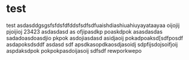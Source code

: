 # test
test
asdasddgsgsfsfdsfdfddsfsdfsdfuaishdiashiuahiuyayataayaa
oijojij
pjoijioj
23423
asdasdasd
as
ofjipasdkp
poaskdpok
asasdasdas
sadadoasdoasdjio
pkpok
asdojiasdasd
asidjaoij
pokadpoaksd[sdfposdf
asdapoksdsddf
asdasd
sdf
apsdkasopdkaosdjasoidj
sdpfijsdojsoifjoij
aspdaksdpok
pokpokpasdoijasoij
sdfsdf
rewporkwepo
